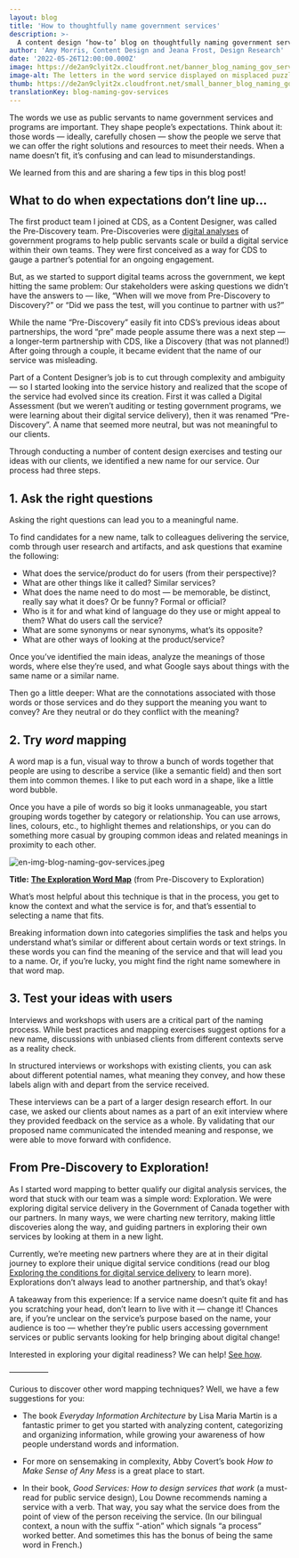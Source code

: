 ```yaml
---
layout: blog
title: 'How to thoughtfully name government services'
description: >-
  A content design ‘how-to’ blog on thoughtfully naming government services. Being thoughtful when naming is important because the words we use as public servants shape people’s expectations. When a name doesn’t fit, it’s confusing and can lead to misunderstandings about government services and programs.
author: 'Amy Morris, Content Design and Jeana Frost, Design Research'
date: '2022-05-26T12:00:00.000Z'
image: https://de2an9clyit2x.cloudfront.net/banner_blog_naming_gov_services_3e9945e4af.jpeg
image-alt: The letters in the word service displayed on misplaced puzzle pieces. It shows how things don’t always fit together!
thumb: https://de2an9clyit2x.cloudfront.net/small_banner_blog_naming_gov_services_3e9945e4af.jpeg
translationKey: blog-naming-gov-services
---
```

The words we use as public servants to name government services and programs are important. They shape people’s expectations. Think about it: those words — ideally, carefully chosen — show the people we serve that we can offer the right solutions and resources to meet their needs. When a name doesn’t fit, it’s confusing and can lead to misunderstandings.   

We learned from this and are sharing a few tips in this blog post! 

## What to do when expectations don’t line up…
The first product team I joined at CDS, as a Content Designer, was called the Pre-Discovery team. Pre-Discoveries were [digital analyses](https://github.com/cds-snc/exploration-documentation) of government programs to help public servants scale or build a digital service within their own teams. They were first conceived as a way for CDS to gauge a partner’s potential for an ongoing engagement. 

But, as we started to support digital teams across the government, we kept hitting the same problem: Our stakeholders were asking questions we didn’t have the answers to — like, “When will we move from Pre-Discovery to Discovery?” or “Did we pass the test, will you continue to partner with us?”

While the name “Pre-Discovery” easily fit into CDS’s previous ideas about partnerships, the word “pre” made people assume there was a next step — a longer-term partnership with CDS, like a Discovery (that was not planned!) After going through a couple, it became evident that the name of our service was misleading.

Part of a Content Designer’s job is to cut through complexity and ambiguity — so I started looking into the service history and realized that the scope of the service had evolved since its creation. First it was called a Digital Assessment (but we weren’t auditing or testing government programs, we were learning about their digital service delivery), then it was renamed “Pre-Discovery”. A name that seemed more neutral, but was not meaningful to our clients. 

Through conducting a number of content design exercises and testing our ideas with our clients, we identified a new name for our service. Our process had three steps.

## 1. Ask the right questions

Asking the right questions can lead you to a meaningful name. 

To find candidates for a new name, talk to colleagues delivering the service, comb through user research and artifacts, and ask questions that examine the following: 

- What does the service/product do for users (from their perspective)?
- What are other things like it called? Similar services? 
- What does the name need to do most — be memorable, be distinct, really say what it does? Or be funny? Formal or official?
- Who is it for and what kind of language do they use or might appeal to them? What do users call the service?
- What are some synonyms or near synonyms, what’s its opposite? 
- What are other ways of looking at the product/service?

Once you’ve identified the main ideas, analyze the meanings of those words, where else they’re used, and what Google says about things with the same name or a similar name. 
 
Then go a little deeper: What are the connotations associated with those words or those services and do they support the meaning you want to convey? Are they neutral or do they conflict with the meaning?

## 2. Try *word* mapping 

A word map is a fun, visual way to throw a bunch of words together that people are using to describe a service (like a semantic field) and then sort them into common themes. I like to put each word in a shape, like a little word bubble. 

Once you have a pile of words so big it looks unmanageable, you start grouping words together by category or relationship. You can use arrows, lines, colours, etc., to highlight themes and relationships, or you can do something more casual by grouping common ideas and related meanings in proximity to each other. 

![en-img-blog-naming-gov-services.jpeg](https://de2an9clyit2x.cloudfront.net/en_img_blog_naming_gov_services_6d86b339c2.jpeg)

**Title:** **[The Exploration Word Map](https://miro.com/app/board/o9J_lZkOkQs=/)** (from Pre-Discovery to Exploration)

What’s most helpful about this technique is that in the process, you get to know the context and what the service is for, and that’s essential to selecting a name that fits. 

Breaking information down into categories simplifies the task and helps you understand what’s similar or different about certain words or text strings. In these words you can find the meaning of the service and that will lead you to a name. Or, if you’re lucky, you might find the right name somewhere in that word map. 

## 3. Test your ideas with users

Interviews and workshops with users are a critical part of the naming process. While best practices and mapping exercises suggest options for a new name, discussions with unbiased clients from different contexts serve as a reality check. 

In structured interviews or workshops with existing clients, you can ask about different potential names, what meaning they convey, and how these labels align with and depart from the service received. 

These interviews can be a part of a larger design research effort. In our case, we asked our clients about names as a part of an exit interview where they provided feedback on the service as a whole. By validating that our proposed name communicated the intended meaning and response, we were able to move forward with confidence.

## From Pre-Discovery to Exploration!

As I started word mapping to better qualify our digital analysis services, the word that stuck with our team was a simple word: Exploration. We were exploring digital service delivery in the Government of Canada together with our partners. In many ways, we were charting new territory, making little discoveries along the way, and guiding partners in exploring their own services by looking at them in a new light. 

Currently, we’re meeting new partners where they are at in their digital journey to explore their unique digital service conditions (read our blog [Exploring the conditions for digital service delivery](https://digital.canada.ca/2021/04/07/exploring-the-conditions-for-digital-service-delivery/) to learn more). Explorations don’t always lead to another partnership, and that’s okay! 

A takeaway from this experience: If a service name doesn’t quite fit and has you scratching your head, don’t learn to live with it — change it! Chances are, if you’re unclear on the service’s purpose based on the name, your audience is too — whether they’re public users accessing government services or public servants looking for help bringing about digital change!

Interested in exploring your digital readiness? We can help! [See how](https://digital.canada.ca/coaching-and-advice/).

—————


Curious to discover other word mapping techniques? Well, we have a few suggestions for you: 

- The book *Everyday Information Architecture* by Lisa Maria Martin is a fantastic primer to get you started with analyzing content, categorizing and organizing information, while growing your awareness of how people understand words and information. 

- For more on sensemaking in complexity, Abby Covert’s book *How to Make Sense of Any Mess* is a great place to start. 

- In their book, *Good Services: How to design services that work* (a must-read for public service design), Lou Downe recommends naming a service with a verb. That way, you say what the service does from the point of view of the person receiving the service. (In our bilingual context, a noun with the suffix “-ation” which signals “a process” worked better. And sometimes this has the bonus of being the same word in French.)
